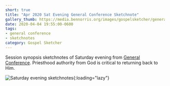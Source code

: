 ```yaml
---
short: true
title: "Apr 2020 Sat Evening General Conference Sketchnote"
gallery_thumb: https://media.bennorris.org/images/gospelsketcher/general-conference/apr-2020/apr-20-3-sat-eve.jpg
date: 2020-04-04 19:55:00-0600
tags:
- general conference
- sketchnotes
category: Gospel Sketcher
---
```


Session synopsis sketchnotes of Saturday evening from [General Conference](http://www.churchofjesuschrist.org/general-conference?lang=eng). Priesthood authority from God is critical to returning back to Him.

![Saturday evening sketchnotes](https://media.bennorris.org/images/gospelsketcher/general-conference/apr-2020/apr-20-3-sat-eve.jpg){:loading="lazy"}
